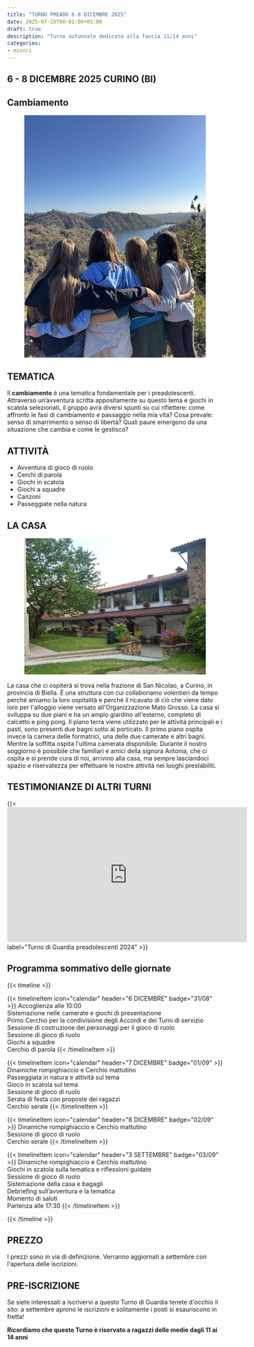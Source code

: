 ```yaml
---
title: "TURNO PREADO 6-8 DICEMBRE 2025"
date: 2025-07-15T00:01:00+01:00
draft: true
description: "Turno autunnale dedicato alla fascia 11/14 anni"
categories:
- minori
---
```



## 6 - 8 DICEMBRE 2025 CURINO (BI)

## Cambiamento
<figure>
      <img class=responsive-image src="condivisione.jpg" alt="Persone giocano al tavolo" />
</figure>

## TEMATICA

Il **cambiamento** è una tematica fondamentale per i preadolescenti.
Attraverso un’avventura scritta appositamente su questo tema e giochi in scatola selezionati, il gruppo avrà diversi spunti su cui riflettere: come affronto le fasi di cambiamento e passaggio nella mia vita? Cosa prevale: senso di smarrimento o senso di libertà? Quali paure emergono da una situazione che cambia e come le gestisco?

## ATTIVITÀ

- Avventura di gioco di ruolo
- Cerchi di parola
- Giochi in scatola
- Giochi a squadre
- Canzoni
- Passeggiate nella natura

## LA CASA

<figure>
      <img class=responsive-image src="casa.jpg" alt="Persone giocano al tavolo" />
</figure>

La casa che ci ospiterà si trova nella frazione di San Nicolao, a Curino, in provincia di Biella. È una struttura con cui collaboriamo volentieri da tempo perché amiamo la loro ospitalità e perché il ricavato di ciò che viene dato loro per l'alloggio viene versato all'Organizzazione Mato Grosso. La casa si sviluppa su due piani e ha un ampio giardino all'esterno, completo di calcetto e ping pong. Il piano terra viene utilizzato per le attività principali e i pasti, sono presenti due bagni sotto al porticato. Il primo piano ospita invece la camera delle formatrici, una delle due camerate e altri bagni. Mentre la soffitta ospita l'ultima camerata disponibile. Durante il nostro soggiorno è possibile che familiari e amici della signora Antonia, che ci ospita e si prende cura di noi, arrivino alla casa, ma sempre lasciandoci spazio e riservatezza per effettuare le nostre attività nei luoghi prestabiliti.


 ## TESTIMONIANZE DI ALTRI TURNI

{{< <iframe width="560" height="315" src="https://www.youtube.com/embed/Vy_6u7fBCng?si=Lzqp7_yIdOHwc8dK&amp;controls=0" title="YouTube video player" frameborder="0" allow="accelerometer; autoplay; clipboard-write; encrypted-media; gyroscope; picture-in-picture; web-share" referrerpolicy="strict-origin-when-cross-origin" allowfullscreen></iframe> label="Turno di Guardia preadolescenti 2024" >}}


 ## Programma sommativo delle giornate

{{< timeline >}}

{{< timelineItem icon="calendar" header="6 DICEMBRE" badge="31/08" >}}
Accoglienza alle 10:00<br>
Sistemazione nelle camerate e giochi di presentazione<br>
Primo Cerchio per la condivisione degli Accordi e dei Turni di servizio<br>
Sessione di costruzione dei personaggi per il gioco di ruolo<br>
Sessione di gioco di ruolo<br>
Giochi a squadre<br>
Cerchio di parola
{{< /timelineItem >}}

{{< timelineItem icon="calendar" header="7 DICEMBRE" badge="01/09" >}}
Dinamiche rompighiaccio e Cerchio mattutino<br>
Passeggiata in natura e attività sul tema<br>
Gioco in scatola sul tema<br>
Sessione di gioco di ruolo<br>
Serata di festa con proposte dei ragazzi<br>
Cerchio serale
{{< /timelineItem >}}

{{< timelineItem icon="calendar" header="8 DICEMBRE" badge="02/09" >}}
Dinamiche rompighiaccio e Cerchio mattutino<br>
Sessione di gioco di ruolo<br>
Cerchio serale
{{< /timelineItem >}}

{{< timelineItem icon="calendar" header="3 SETTEMBRE" badge="03/09" >}}
Dinamiche rompighiaccio e Cerchio mattutino<br>
Giochi in scatola sulla tematica e riflessioni guidate<br>
Sessione di gioco di ruolo<br>
Sistemazione della casa e bagagli<br> 
Debriefing sull’avventura e la tematica<br> 
Momento di saluti<br> 
Partenza alle 17:30
{{< /timelineItem >}}

{{< /timeline >}}


## PREZZO
I prezzi sono in via di definizione. Verranno aggiornati a settembre con l'apertura delle iscrizioni.


## PRE-ISCRIZIONE
Se siete interessati a iscrivervi a questo Turno di Guardia tenete d'occhio il sito: a settembre aprono le iscrizioni e solitamente i posti si esauriscono in fretta!

**Ricordiamo che questo Turno è riservato a ragazzi delle medie dagli 11 ai 14 anni**
